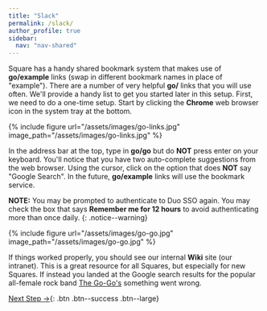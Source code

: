 ```yaml
---
title: "Slack"
permalink: /slack/
author_profile: true
sidebar:
  nav: "nav-shared"
---
```



Square has a handy shared bookmark system that makes use of __go/example__ links (swap in different bookmark names in place of "example"). There are a number of very helpful __go/__ links that you will use often. We'll provide a handy list to get you started later in this setup. First, we need to do a one-time setup. Start by clicking the __Chrome__ web browser icon in the system tray at the bottom. 

{% include figure url="/assets/images/go-links.jpg" image_path="/assets/images/go-links.jpg" %}

In the address bar at the top, type in __go/go__ but do __NOT__ press enter on your keyboard. You'll notice that you have two auto-complete suggestions from the web browser. Using the cursor, click on the option that does __NOT__ say "Google Search". In the future, __go/example__ links will use the bookmark service.

__NOTE:__ You may be prompted to authenticate to Duo SSO again. You may check the box that says __Remember me for 12 hours__ to avoid authenticating more than once daily.
{: .notice--warning}

{% include figure url="/assets/images/go-go.jpg" image_path="/assets/images/go-go.jpg" %}

If things worked properly, you should see our internal __Wiki__ site (our intranet). This is a great resource for all Squares, but especially for new Squares. If instead you landed at the Google search results for the popular all-female rock band [The Go-Go's](https://en.wikipedia.org/wiki/The_Go-Go%27s) something went wrong. 


[Next Step &rarr;](/vpn){: .btn .btn--success .btn--large}

